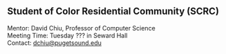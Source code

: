 ## Student of Color Residential Community (SCRC)

Mentor: David Chiu, Professor of Computer Science\
Meeting Time: Tuesday ??? in Seward Hall\
Contact: [dchiu@pugetsound.edu](mailto:dchiu@pugetsound.edu)


<!-- David's schedule generator! Do not touch -->
<div id="schedule">&nbsp;</div>
<script type="text/javascript" src="../calendar.js"></script>
<script type="text/javascript" src="schedule.js"></script>
<!-- End -->

